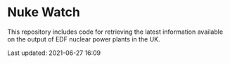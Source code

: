 # Nuke Watch

This repository includes code for retrieving the latest information available on the output of EDF nuclear power plants in the UK.

Last updated: 2021-06-27 16:09